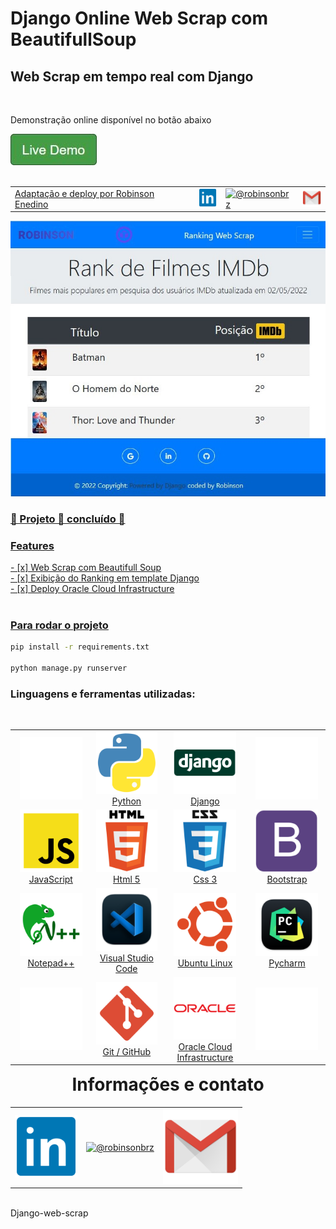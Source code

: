 ﻿<div width="720">
    <h1 align="left">Django Online Web Scrap com BeautifullSoup</h1>
    <h2 align="left">Web Scrap em tempo real com Django</h2>
    <br>
<p align="left">Demonstração online disponível no botão abaixo</p>
<a href="https://www.enedino.com.br/movierank/">
<img src="https://raw.githubusercontent.com/robinsonbrz/robinsonbrz/main/static/img/live_demo.jpg" width="138" height="50"></a>
<br>
<br>
            <table align="right">
                </tr>
                <td>
                    <a href="https://www.linkedin.com/in/robinsonbrz/">
                        Adaptação e deploy por Robinson Enedino
                </td>
                <td>
                    <a href="https://www.linkedin.com/in/robinsonbrz/">
                        <img src="https://raw.githubusercontent.com/robinsonbrz/robinsonbrz/main/static/img/linkedin.png"
                            width="30" height="30">
                </td>
                <td>
                    <a href="https://www.linkedin.com/in/robinsonbrz/">
                        <img src="https://avatars.githubusercontent.com/u/18150643?s=96&amp;v=4" alt="@robinsonbrz"
                            width="30" height="30">
                </td>
                <td>
                    <a href="https://www.enedino.com.br/contato">
                        <img src="https://raw.githubusercontent.com/robinsonbrz/robinsonbrz/main/static/img/gmail.png"
                            width="30" height="30"></a>
                </td>
                </tr>
            </table>
    <div align="center">
    <br>
        <a href="https://www.linkedin.com/in/robinsonbrz/">
            <img src="Movie List.jpg" width="600" height="auto">
            <h3 align="left">
                🚧 Projeto 🚀 concluído 🚧
            </h3>
            <h3 align="left"> Features </h3>
            <div align="left">
                - [x] Web Scrap com Beautifull Soup<br>
                - [x] Exibição do Ranking em template Django<br>
                - [x] Deploy Oracle Cloud Infrastructure
            </div>
    </div>
    <br>
<h3> Para rodar o projeto</h3>

```bash
pip install -r requirements.txt

python manage.py runserver
```
   <h3 align="left">Linguagens e ferramentas utilizadas:</h3>
    <br>
    <div align="left">
        <table align="left">
            <tr>
                <td align=center width="180">
                    <a href="https://www.linkedin.com/in/robinsonbrz/">
                        <img src="https://raw.githubusercontent.com/robinsonbrz/robinsonbrz/main/static/img/empty.png"
                            width="100" height="100" />
                        <br />
                </td>
                <td align=center width="180">
                    <a href="https://www.linkedin.com/in/robinsonbrz/">
                        <img src="https://raw.githubusercontent.com/robinsonbrz/robinsonbrz/main/static/img/python.png"
                            width="100" height="100" />
                        <br /> Python
                </td>
                <td align=center width="180">
                    <a href="https://www.linkedin.com/in/robinsonbrz/">
                        <img src="https://raw.githubusercontent.com/robinsonbrz/robinsonbrz/main/static/img/django2.png"
                            width="100" height="100" />
                        <br /> Django
                </td>
                <td align=center width="180">
                    <a href="https://www.linkedin.com/in/robinsonbrz/">
                        <img src="https://raw.githubusercontent.com/robinsonbrz/robinsonbrz/main/static/img/empty.png"
                            width="100" height="100" />
                        <br />
                </td>
            </tr>
            <tr>
                <td align=center>
                    <a href="https://www.linkedin.com/in/robinsonbrz/">
                        <img src="https://raw.githubusercontent.com/robinsonbrz/robinsonbrz/main/static/img/js.png"
                            width="100" height="100" />
                        <br /> JavaScript
                </td>
                <td align=center>
                    <a href="https://www.linkedin.com/in/robinsonbrz/">
                        <img src="https://raw.githubusercontent.com/robinsonbrz/robinsonbrz/main/static/img/html-5.png"
                            width="100" height="100" />
                        <br /> Html 5
                </td>
                <td align=center>
                    <a href="https://www.linkedin.com/in/robinsonbrz/">
                        <img src="https://raw.githubusercontent.com/robinsonbrz/robinsonbrz/main/static/img/css-3.png"
                            width="100" height="100" />
                        <br /> Css 3
                </td>
                <td align=center>
                    <a href="https://www.linkedin.com/in/robinsonbrz/">
                        <img src="https://raw.githubusercontent.com/robinsonbrz/robinsonbrz/main/static/img/bootstrap.png"
                            width="100" height="100" />
                        <br /> Bootstrap
                </td>
            </tr>
            <tr>
                <td align=center>
                    <a href="https://www.linkedin.com/in/robinsonbrz/">
                        <img src="https://raw.githubusercontent.com/robinsonbrz/robinsonbrz/main/static/img/Notepad++.png"
                            width="100" height="100" />
                        <br /> Notepad++
                </td>
                <td align=center>
                    <a href="https://www.linkedin.com/in/robinsonbrz/">
                        <img src="https://raw.githubusercontent.com/robinsonbrz/robinsonbrz/main/static/img/visual_studio_code.png"
                            width="100" height="100" />
                        <br /> Visual Studio Code
                </td>
                <td align=center>
                    <a href="https://www.linkedin.com/in/robinsonbrz/">
                        <img src="https://raw.githubusercontent.com/robinsonbrz/robinsonbrz/main/static/img/ubuntu.png"
                            width="100" height="100" />
                        <br /> Ubuntu Linux
                </td>
                <td align=center>
                    <a href="https://www.linkedin.com/in/robinsonbrz/">
                        <img src="https://raw.githubusercontent.com/robinsonbrz/robinsonbrz/main/static/img/pycharm.png"
                            width="100" height="100" />
                        <br /> Pycharm
                </td>
            </tr>
            <tr>
                <td align=center>
                    <a href="https://www.linkedin.com/in/robinsonbrz/">
                        <img src="https://raw.githubusercontent.com/robinsonbrz/robinsonbrz/main/static/img/empty.png"
                            width="100" height="100" />
                        <br />
                </td>
                <td align=center>
                    <a href="https://www.linkedin.com/in/robinsonbrz/">
                        <img src="https://raw.githubusercontent.com/robinsonbrz/robinsonbrz/main/static/img/git.png"
                            width="100" height="100" />
                        <br /> Git / GitHub
                </td>
                <td align=center>
                    <a href="https://www.linkedin.com/in/robinsonbrz/">
                        <img src="https://raw.githubusercontent.com/robinsonbrz/robinsonbrz/main/static/img/oracle.png"
                            width="100" height="100" />
                        <br /> Oracle Cloud Infrastructure
                </td>
                <td align=center>
                    <a href="https://www.linkedin.com/in/robinsonbrz/">
                        <img src="https://raw.githubusercontent.com/robinsonbrz/robinsonbrz/main/static/img/empty.png"
                            width="100" height="100" />
                        <br />
                </td>
            </tr>
        </table>
    </div>
    <br>
    <br><br><br><br><br><br><br><br><br><br><br><br><br><br><br>
    <br><br><br><br><br><br><br><br><br><br><br>
    <h1 align="center"> Informações e contato </h1>
    <div align="center">
        <table>
            </tr>
            <td>
                <a href="https://www.linkedin.com/in/robinsonbrz/">
                    <img src="https://raw.githubusercontent.com/robinsonbrz/robinsonbrz/main/static/img/linkedin.png"
                        width="100" height="100">
            </td>
            <td>
                <a href="https://www.linkedin.com/in/robinsonbrz/">
                    <img src="https://avatars.githubusercontent.com/u/18150643?s=96&amp;v=4" alt="@robinsonbrz"
                        width="30" height="30">
            </td>
            <td>
                <a href="https://www.enedino.com.br/contato">
                    <img src="https://raw.githubusercontent.com/robinsonbrz/robinsonbrz/main/static/img/gmail.png"
                        width="120" height="120"></a>
            </td>
            </tr>
        </table>
    </div>
    <br>
    Django-web-scrap
</div>